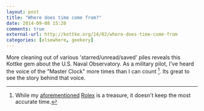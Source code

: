 ```yaml
---
layout: post
title: "Where does time come from?"
date: 2014-09-08 15:20
comments: true
external-url: http://kottke.org/14/02/where-does-time-come-from
categories: [elsewhere, geekery]
---
```


More cleaning out of various 'starred/unread/saved' piles reveals this Kottke gem about the U.S. Naval Observatory. As a military pilot, I've heard the voice of the "Master Clock" more times than I can count [^1]. Its great to see the story behind that voice.

[^1]: While my [aforementioned][1] [Rolex][2] is a treasure, it doesn't keep the most accurate time.  

[1]: http://www.nealsheeran.com/archives/2014/09/switzerland-screwed/
[2]: http://www.nealsheeran.com/archives/2012/12/things-worth-paying-for/
